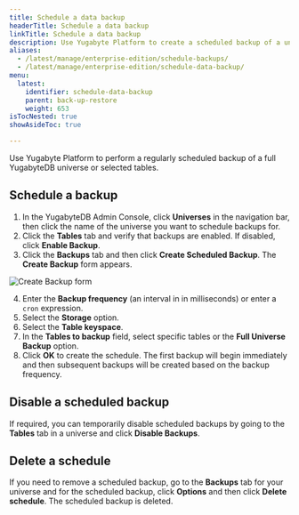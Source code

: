 ```yaml
---
title: Schedule a data backup
headerTitle: Schedule a data backup
linkTitle: Schedule a data backup
description: Use Yugabyte Platform to create a scheduled backup of a universe or cluster.
aliases:
  - /latest/manage/enterprise-edition/schedule-backups/
  - /latest/manage/enterprise-edition/schedule-data-backup/
menu:
  latest:
    identifier: schedule-data-backup
    parent: back-up-restore
    weight: 653
isTocNested: true
showAsideToc: true

---
```


Use Yugabyte Platform to perform a regularly scheduled backup of a full YugabyteDB universe or selected tables.

## Schedule a backup

1. In the YugabyteDB Admin Console, click **Universes** in the navigation bar, then click the name of the universe you want to schedule backups for.
2. Click the **Tables** tab and verify that backups are enabled. If disabled, click **Enable Backup**.
3. Click the **Backups** tab and then click **Create Scheduled Backup**. The **Create Backup** form appears.

![Create Backup form](/images/ee/create-backup.png)

4. Enter the **Backup frequency** (an interval in in milliseconds) or enter a `cron` expression.
5. Select the **Storage** option.
6. Select the **Table keyspace**.
7. In the **Tables to backup** field, select specific tables or the **Full Universe Backup** option.
8. Click **OK** to create the schedule. The first backup will begin immediately and then subsequent backups will be created based on the backup frequency.

## Disable a scheduled backup

If required, you can temporarily disable scheduled backups by going to the **Tables** tab in a universe and click **Disable Backups**.

## Delete a schedule

If you need to remove a scheduled backup, go to the **Backups** tab for your universe and for the scheduled backup, click **Options** and then click **Delete schedule**. The scheduled backup is deleted.
